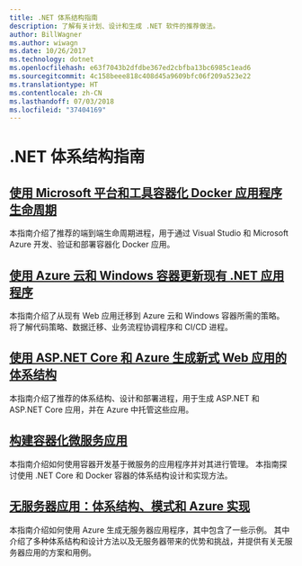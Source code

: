 ```yaml
---
title: .NET 体系结构指南
description: 了解有关计划、设计和生成 .NET 软件的推荐做法。
author: BillWagner
ms.author: wiwagn
ms.date: 10/26/2017
ms.technology: dotnet
ms.openlocfilehash: e63f7043b2dfdbe367ed2cbfba13bc6985c1ead6
ms.sourcegitcommit: 4c158beee818c408d45a9609bfc06f209a523e22
ms.translationtype: HT
ms.contentlocale: zh-CN
ms.lasthandoff: 07/03/2018
ms.locfileid: "37404169"
---
```

# <a name="net-architecture-guidance"></a>.NET 体系结构指南

## <a name="containerized-docker-application-lifecycle-with-the-microsoft-platform-and-toolscontainerized-lifecycle-architectureindexmd"></a>[使用 Microsoft 平台和工具容器化 Docker 应用程序生命周期](./containerized-lifecycle-architecture/index.md)

本指南介绍了推荐的端到端生命周期进程，用于通过 Visual Studio 和 Microsoft Azure 开发、验证和部署容器化 Docker 应用。

## <a name="modernize-existing-net-applications-with-azure-cloud-and-windows-containersmodernize-with-azure-and-containersindexmd"></a>[使用 Azure 云和 Windows 容器更新现有 .NET 应用程序](./modernize-with-azure-and-containers/index.md)

本指南介绍了从现有 Web 应用迁移到 Azure 云和 Windows 容器所需的策略。 将了解代码策略、数据迁移、业务流程协调程序和 CI/CD 进程。

## <a name="architect-modern-web-applications-with-aspnet-core-and-azuremodern-web-apps-azure-architectureindexmd"></a>[使用 ASP.NET Core 和 Azure 生成新式 Web 应用的体系结构](modern-web-apps-azure-architecture/index.md)

本指南介绍了推荐的体系结构、设计和部署进程，用于生成 ASP.NET 和 ASP.NET Core 应用，并在 Azure 中托管这些应用。

## <a name="architecting-container-and-microservice-based-applicationsmicroservices-architectureindexmd"></a>[构建容器化微服务应用](microservices-architecture/index.md)

本指南介绍如何使用容器开发基于微服务的应用程序并对其进行管理。 本指南探讨使用 .NET Core 和 Docker 容器的体系结构设计和实现方法。

## <a name="serverless-apps-architecture-patterns-and-azure-implementationserverless-architectureindexmd"></a>[无服务器应用：体系结构、模式和 Azure 实现](serverless-architecture/index.md)

本指南介绍如何使用 Azure 生成无服务器应用程序，其中包含了一些示例。 其中介绍了多种体系结构和设计方法以及无服务器带来的优势和挑战，并提供有关无服务器应用的方案和用例。
